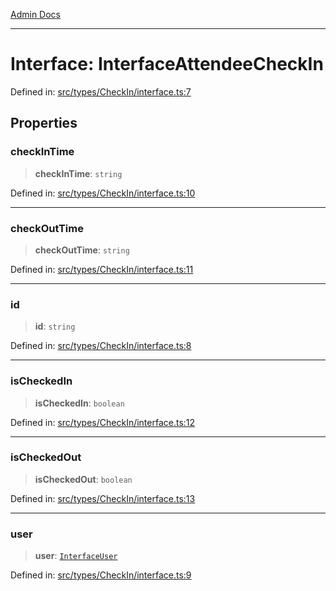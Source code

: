 [Admin Docs](/)

---

# Interface: InterfaceAttendeeCheckIn

Defined in: [src/types/CheckIn/interface.ts:7](https://github.com/PalisadoesFoundation/talawa-admin/blob/main/src/types/CheckIn/interface.ts#L7)

## Properties

### checkInTime

> **checkInTime**: `string`

Defined in: [src/types/CheckIn/interface.ts:10](https://github.com/PalisadoesFoundation/talawa-admin/blob/main/src/types/CheckIn/interface.ts#L10)

---

### checkOutTime

> **checkOutTime**: `string`

Defined in: [src/types/CheckIn/interface.ts:11](https://github.com/PalisadoesFoundation/talawa-admin/blob/main/src/types/CheckIn/interface.ts#L11)

---

### id

> **id**: `string`

Defined in: [src/types/CheckIn/interface.ts:8](https://github.com/PalisadoesFoundation/talawa-admin/blob/main/src/types/CheckIn/interface.ts#L8)

---

### isCheckedIn

> **isCheckedIn**: `boolean`

Defined in: [src/types/CheckIn/interface.ts:12](https://github.com/PalisadoesFoundation/talawa-admin/blob/main/src/types/CheckIn/interface.ts#L12)

---

### isCheckedOut

> **isCheckedOut**: `boolean`

Defined in: [src/types/CheckIn/interface.ts:13](https://github.com/PalisadoesFoundation/talawa-admin/blob/main/src/types/CheckIn/interface.ts#L13)

---

### user

> **user**: [`InterfaceUser`](InterfaceUser.md)

Defined in: [src/types/CheckIn/interface.ts:9](https://github.com/PalisadoesFoundation/talawa-admin/blob/main/src/types/CheckIn/interface.ts#L9)
